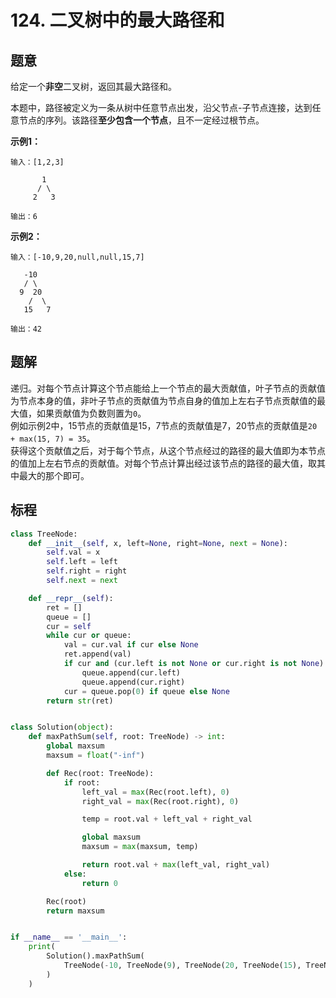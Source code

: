 # 124. 二叉树中的最大路径和

## 题意

给定一个**非空**二叉树，返回其最大路径和。

本题中，路径被定义为一条从树中任意节点出发，沿父节点-子节点连接，达到任意节点的序列。该路径**至少包含一个节点**，且不一定经过根节点。

**示例1：**

```
输入：[1,2,3]

       1
      / \
     2   3

输出：6
```

**示例2：**

```
输入：[-10,9,20,null,null,15,7]

   -10
   / \
  9  20
    /  \
   15   7

输出：42
```

## 题解

递归。对每个节点计算这个节点能给上一个节点的最大贡献值，叶子节点的贡献值为节点本身的值，非叶子节点的贡献值为节点自身的值加上左右子节点贡献值的最大值，如果贡献值为负数则置为`0`。  
例如示例2中，15节点的贡献值是15，7节点的贡献值是7，20节点的贡献值是`20 + max(15, 7) = 35`。  
获得这个贡献值之后，对于每个节点，从这个节点经过的路径的最大值即为本节点的值加上左右节点的贡献值。对每个节点计算出经过该节点的路径的最大值，取其中最大的那个即可。


## 标程

```python
class TreeNode:
    def __init__(self, x, left=None, right=None, next = None):
        self.val = x
        self.left = left
        self.right = right
        self.next = next

    def __repr__(self):
        ret = []
        queue = []
        cur = self
        while cur or queue:
            val = cur.val if cur else None
            ret.append(val)
            if cur and (cur.left is not None or cur.right is not None):
                queue.append(cur.left)
                queue.append(cur.right)
            cur = queue.pop(0) if queue else None
        return str(ret)


class Solution(object):
    def maxPathSum(self, root: TreeNode) -> int:
        global maxsum
        maxsum = float("-inf")

        def Rec(root: TreeNode):
            if root:
                left_val = max(Rec(root.left), 0)
                right_val = max(Rec(root.right), 0)

                temp = root.val + left_val + right_val

                global maxsum
                maxsum = max(maxsum, temp)

                return root.val + max(left_val, right_val)
            else:
                return 0

        Rec(root)
        return maxsum


if __name__ == '__main__':
    print(
        Solution().maxPathSum(
            TreeNode(-10, TreeNode(9), TreeNode(20, TreeNode(15), TreeNode(7)))
        )
    )

```